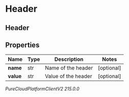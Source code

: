 # Header

## Header

## Properties

|Name | Type | Description | Notes|
|------------ | ------------- | ------------- | -------------|
| **name** | str | Name of the header | [optional] |
| **value** | str | Value of the header | [optional] |



_PureCloudPlatformClientV2 215.0.0_
